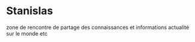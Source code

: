 # Stanislas
zone de rencontre de partage des connaissances et informations actualité sur le monde etc
